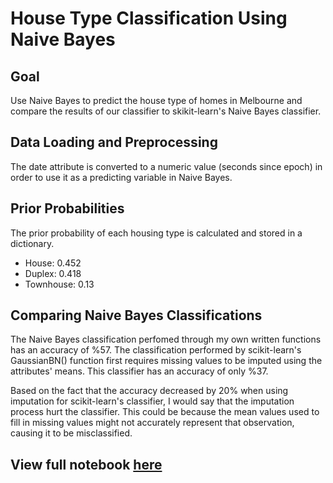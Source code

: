 # House Type Classification Using Naive Bayes 

## Goal 

Use Naive Bayes to predict the house type of homes in Melbourne and compare the results of our classifier to skikit-learn's Naive Bayes classifier. 

## Data Loading and Preprocessing 

The date attribute is converted to a numeric value (seconds since epoch) in order to use it as a predicting variable in Naive Bayes. 

## Prior Probabilities 

The prior probability of each housing type is calculated and stored in a dictionary. 
- House: 0.452
- Duplex: 0.418
- Townhouse: 0.13

## Comparing Naive Bayes Classifications 

The Naive Bayes classification perfomed through my own written functions has an accuracy of %57. The classification performed by scikit-learn's GaussianBN() function first requires missing values to be imputed using the attributes' means. This classifier has an accuracy of only %37. 

Based on the fact that the accuracy decreased by 20% when using imputation for scikit-learn's classifier, I would say that the imputation process hurt the classifier. This could be because the mean values used to fill in missing values might not accurately represent that observation, causing it to be misclassified. 

## View full notebook [here](https://github.com/catherinealeal/HouseTypeNaiveBayes/blob/main/HouseTypeNaiveBayes.ipynb)
